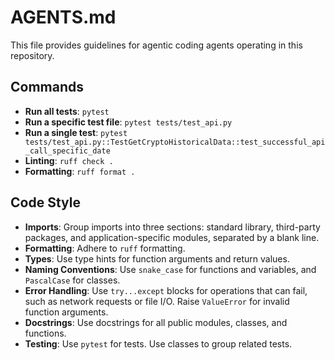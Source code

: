 # AGENTS.md

This file provides guidelines for agentic coding agents operating in this repository.

## Commands

- **Run all tests**: `pytest`
- **Run a specific test file**: `pytest tests/test_api.py`
- **Run a single test**: `pytest tests/test_api.py::TestGetCryptoHistoricalData::test_successful_api_call_specific_date`
- **Linting**: `ruff check .`
- **Formatting**: `ruff format .`

## Code Style

- **Imports**: Group imports into three sections: standard library, third-party packages, and application-specific modules, separated by a blank line.
- **Formatting**: Adhere to `ruff` formatting.
- **Types**: Use type hints for function arguments and return values.
- **Naming Conventions**: Use `snake_case` for functions and variables, and `PascalCase` for classes.
- **Error Handling**: Use `try...except` blocks for operations that can fail, such as network requests or file I/O. Raise `ValueError` for invalid function arguments.
- **Docstrings**: Use docstrings for all public modules, classes, and functions.
- **Testing**: Use `pytest` for tests. Use classes to group related tests.
